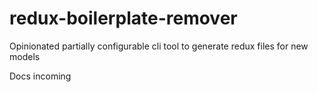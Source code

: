 # redux-boilerplate-remover
Opinionated partially configurable cli tool to generate redux files for new models

Docs incoming
